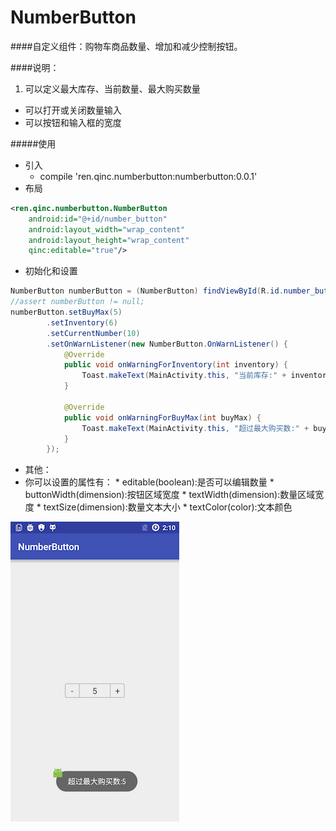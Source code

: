 # NumberButton

####自定义组件：购物车商品数量、增加和减少控制按钮。

####说明：
1. 可以定义最大库存、当前数量、最大购买数量
* 可以打开或关闭数量输入
* 可以按钮和输入框的宽度

#####使用
* 引入 
	* compile 'ren.qinc.numberbutton:numberbutton:0.0.1'
* 布局

```xml
<ren.qinc.numberbutton.NumberButton
    android:id="@+id/number_button"
    android:layout_width="wrap_content"
    android:layout_height="wrap_content"
    qinc:editable="true"/>
```

* 初始化和设置

```java
NumberButton numberButton = (NumberButton) findViewById(R.id.number_button);
//assert numberButton != null;
numberButton.setBuyMax(5)
        .setInventory(6)
        .setCurrentNumber(10)
        .setOnWarnListener(new NumberButton.OnWarnListener() {
            @Override
            public void onWarningForInventory(int inventory) {
                Toast.makeText(MainActivity.this, "当前库存:" + inventory, Toast.LENGTH_SHORT).show();
            }

            @Override
            public void onWarningForBuyMax(int buyMax) {
                Toast.makeText(MainActivity.this, "超过最大购买数:" + buyMax, Toast.LENGTH_SHORT).show();
            }
        });

```
* 其他：
 * 你可以设置的属性有：
		* editable(boolean):是否可以编辑数量
		* buttonWidth(dimension):按钮区域宽度
		* textWidth(dimension):数量区域宽度
		* textSize(dimension):数量文本大小
		* textColor(color):文本颜色

![image](image/device-2016-04-30-021008.png)
